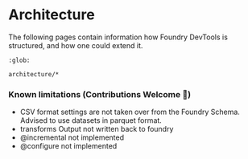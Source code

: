 # Architecture

The following pages contain information how Foundry DevTools is structured, and how one could extend it.

```{toctree}
:glob:

architecture/*
```

### Known limitations (Contributions Welcome 🤗)

- CSV format settings are not taken over from the Foundry Schema. Advised to use datasets in parquet format.
- transforms Output not written back to foundry
- @incremental not implemented
- @configure not implemented
